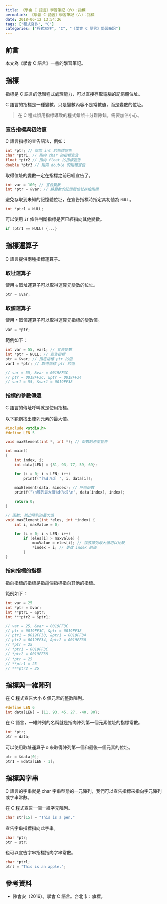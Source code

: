 ```yaml
---
title: 《學會 C 語言》學習筆記（六）：指標
permalink: 《學會-C-語言》學習筆記（六）：指標
date: 2018-06-12 13:54:26
tags: ["程式寫作", "C"]
categories: ["程式寫作", "C", "《學會 C 語言》學習筆記"]
---
```


## 前言

本文為《學會 C 語言》一書的學習筆記。

## 指標

指標是 C 語言的低階程式處理能力，可以直接存取電腦的記憶體位址。

C 語言的指標是一種變數，只是變數內容不是常數値，而是變數的位址。

> 在 C 程式誤用指標導致的程式錯誤十分難除錯，需要加倍小心。

### 宣告指標與初始値

C 語言指標的宣告語法，例如：

```C
int *ptr; // 指向 int 的指標宣告
char *ptr1; // 指向 char 的指標宣告
float *ptr2 // 指向 float 的指標宣告
double *ptr3 // 指向 double 的指標宣告
```

取得位址的變數一定在指標之前已經宣告了。

```C
int var = 100; // 宣告變數
int *ptr = &var; // 將變數的記憶體位址存給指標
```

避免存取到未知的記憶體位址，在宣告指標時指定其初値為 `NULL`。

```C
int *ptr1 = NULL;
```

可以使用 `if` 條件判斷指標是否已經指向其他變數。

```C
if (ptr1 == NULL) {...}
```

## 指標運算子

C 語言提供兩種指標運算子。

### 取址運算子

使用 `&` 取址運算子可以取得運算元變數的位址。

```C
ptr = &var;
```

### 取値運算子

使用 `*` 取値運算子可以取得運算元指標的變數値。

```C
var = *ptr;
```

範例如下：

```C
int var = 55, var1; // 宣告變數
int *ptr = NULL; // 宣告指標
ptr = &var; // 指定指標 ptr 的值
var1 = *ptr; // 取得指標 ptr 的值

// var = 55, &var = 0019FF3C
// ptr = 0019FF3C, &ptr = 0019FF34
// var1 = 55, &var1 = 0019FF38
```

### 指標的參數傳遞

C 語言的傳址呼叫就是使用指標。

以下範例找出陣列元素的最大値。

```C
#include <stdio.h>
#define LEN 5

void maxElement(int *, int *); // 函數的原型宣告

int main()
{
    int index, i;
    int data[LEN] = {81, 93, 77, 59, 69};

    for (i = 0; i < LEN; i++)
        printf("[%d:%d] ", i, data[i]);

    maxElement(data, &index); // 呼叫函數
    printf("\n陣列最大值%d(%d)\n", data[index], index);

    return 0;
}

// 函數: 找出陣列的最大值
void maxElement(int *eles, int *index) {
    int i, maxValue = 0;

    for (i = 0; i < LEN; i++)
        if (eles[i] > maxValue) {
            maxValue = eles[i]; // 存放陣列最大値用以比較
            *index = i; // 更改 index 的値
        }
}
```

### 指向指標的指標

指向指標的指標是指這個指標指向其他的指標。

範例如下：

```C
int var = 25
int *ptr = &var;
int **ptr1 = &ptr;
int ***ptr2 = &ptr1;

// var = 25, &var = 0019FF3C
// ptr = 0019FF3C, &ptr = 0019FF38
// ptr1 = 0019FF38, &ptr1 = 0019FF34
// ptr2 = 0019FF34, &ptr2 = 0019FF30
// *ptr = 25
// *ptr1 = 0019FF3C
// *ptr2 = 0019FF38
// *ptr = 25
// **ptr1 = 25
// ***ptr2 = 25
```

## 指標與一維陣列

在 C 程式宣告大小 6 個元素的整數陣列。

```C
#define LEN 6
int data[LEN] = {11, 93, 45, 27, -40, 80};
```

在 C 語言，一維陣列的名稱就是指向陣列第一個元素位址的指標常數。

```C
int *ptr;
ptr = data;
```

可以使用取址運算子 `&` 來取得陣列第一個和最後一個元素的位址。

```C
ptr = &data[0];
ptr1 = &data[LEN - 1];
```

## 指標與字串

C 語言的字串就是 char 字串型態的一元陣列，我們可以宣告指標來指向字元陣列或字串常數。

在 C 程式宣告一個一維字元陣列。

```C
char str[15] = "This is a pen."
```

宣告字串指標指向此字串。

```C
char *ptr;
ptr = str;
```

也可以宣告字串指標指向字串常數。

```C
char *ptrl;
ptrl = "This is an apple.";
```

## 參考資料

- 陳會安（2016）。學會 C 語言。台北市：旗標。
